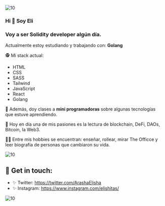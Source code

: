![10](https://user-images.githubusercontent.com/55170175/114474409-87dd6800-9bcc-11eb-9ca0-538bd30ae29b.png)

### Hi 👋 Soy Eli

###  Voy a ser Solidity developer algún día. 

Actualmente estoy estudiando y trabajando con: **Golang**

🕵 Mi stack actual:
* HTML
* CSS
* SASS
* Tailwind
* JavaScript 
* React
* Golang


🖤 Además, doy clases a **mini programadoras** sobre algunas tecnologías que estuve aprendiendo.

🌱 Hoy en día una de mis pasiones es la lectura de blockchain, DeFi, DAOs, Bitcoin, la Web3.

👩🏻 Entre mis hobbies se encuentran: enseñar, rollear, mirar The Officce y leer biografía de personas que cambiaron su vida.
 

![10](https://user-images.githubusercontent.com/55170175/114474409-87dd6800-9bcc-11eb-9ca0-538bd30ae29b.png)


## 🖤 Get in touch: 
* ✨ Twitter: https://twitter.com/ArashaElisha
* ✨ Instagram: https://www.instagram.com/elishitas/


![10](https://user-images.githubusercontent.com/55170175/114474409-87dd6800-9bcc-11eb-9ca0-538bd30ae29b.png)

